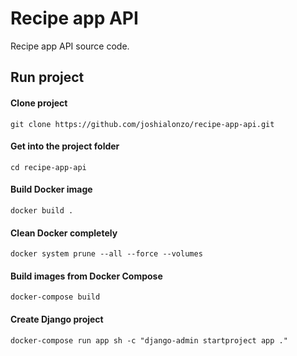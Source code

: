 # Recipe app API
Recipe app API source code.

## Run project

#### Clone project
    git clone https://github.com/joshialonzo/recipe-app-api.git

#### Get into the project folder
    cd recipe-app-api

#### Build Docker image
    docker build .

#### Clean Docker completely
    docker system prune --all --force --volumes

#### Build images from Docker Compose
    docker-compose build

#### Create Django project
    docker-compose run app sh -c "django-admin startproject app ."

